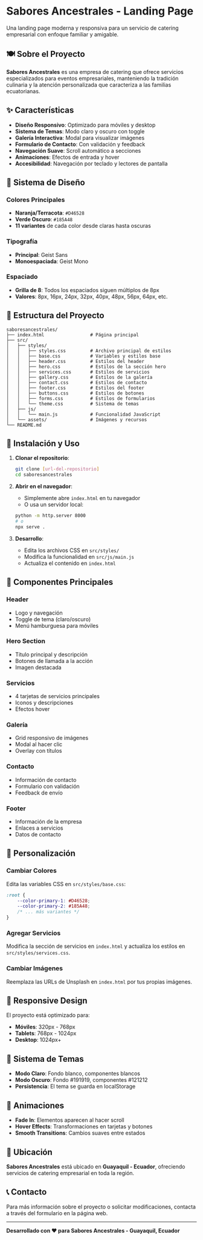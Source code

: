 # Sabores Ancestrales - Landing Page

Una landing page moderna y responsiva para un servicio de catering empresarial con enfoque familiar y amigable.

## 🍽️ Sobre el Proyecto

**Sabores Ancestrales** es una empresa de catering que ofrece servicios especializados para eventos empresariales, manteniendo la tradición culinaria y la atención personalizada que caracteriza a las familias ecuatorianas.

## ✨ Características

- **Diseño Responsivo**: Optimizado para móviles y desktop
- **Sistema de Temas**: Modo claro y oscuro con toggle
- **Galería Interactiva**: Modal para visualizar imágenes
- **Formulario de Contacto**: Con validación y feedback
- **Navegación Suave**: Scroll automático a secciones
- **Animaciones**: Efectos de entrada y hover
- **Accesibilidad**: Navegación por teclado y lectores de pantalla

## 🎨 Sistema de Diseño

### Colores Principales
- **Naranja/Terracota**: `#D46528`
- **Verde Oscuro**: `#185A48`
- **11 variantes** de cada color desde claras hasta oscuras

### Tipografía
- **Principal**: Geist Sans
- **Monoespaciada**: Geist Mono

### Espaciado
- **Grilla de 8**: Todos los espaciados siguen múltiplos de 8px
- **Valores**: 8px, 16px, 24px, 32px, 40px, 48px, 56px, 64px, etc.

## 📁 Estructura del Proyecto

```
saboresancestrales/
├── index.html                 # Página principal
├── src/
│   ├── styles/
│   │   ├── styles.css         # Archivo principal de estilos
│   │   ├── base.css           # Variables y estilos base
│   │   ├── header.css         # Estilos del header
│   │   ├── hero.css           # Estilos de la sección hero
│   │   ├── services.css       # Estilos de servicios
│   │   ├── gallery.css        # Estilos de la galería
│   │   ├── contact.css        # Estilos de contacto
│   │   ├── footer.css         # Estilos del footer
│   │   ├── buttons.css        # Estilos de botones
│   │   ├── forms.css          # Estilos de formularios
│   │   └── theme.css          # Sistema de temas
│   ├── js/
│   │   └── main.js            # Funcionalidad JavaScript
│   └── assets/                # Imágenes y recursos
└── README.md
```

## 🚀 Instalación y Uso

1. **Clonar el repositorio**:
   ```bash
   git clone [url-del-repositorio]
   cd saboresancestrales
   ```

2. **Abrir en el navegador**:
   - Simplemente abre `index.html` en tu navegador
   - O usa un servidor local:
   ```bash
   python -m http.server 8000
   # o
   npx serve .
   ```

3. **Desarrollo**:
   - Edita los archivos CSS en `src/styles/`
   - Modifica la funcionalidad en `src/js/main.js`
   - Actualiza el contenido en `index.html`

## 🎯 Componentes Principales

### Header
- Logo y navegación
- Toggle de tema (claro/oscuro)
- Menú hamburguesa para móviles

### Hero Section
- Título principal y descripción
- Botones de llamada a la acción
- Imagen destacada

### Servicios
- 4 tarjetas de servicios principales
- Iconos y descripciones
- Efectos hover

### Galería
- Grid responsivo de imágenes
- Modal al hacer clic
- Overlay con títulos

### Contacto
- Información de contacto
- Formulario con validación
- Feedback de envío

### Footer
- Información de la empresa
- Enlaces a servicios
- Datos de contacto

## 🔧 Personalización

### Cambiar Colores
Edita las variables CSS en `src/styles/base.css`:
```css
:root {
    --color-primary-1: #D46528;
    --color-primary-2: #185A48;
    /* ... más variantes */
}
```

### Agregar Servicios
Modifica la sección de servicios en `index.html` y actualiza los estilos en `src/styles/services.css`.

### Cambiar Imágenes
Reemplaza las URLs de Unsplash en `index.html` por tus propias imágenes.

## 📱 Responsive Design

El proyecto está optimizado para:
- **Móviles**: 320px - 768px
- **Tablets**: 768px - 1024px
- **Desktop**: 1024px+

## 🌙 Sistema de Temas

- **Modo Claro**: Fondo blanco, componentes blancos
- **Modo Oscuro**: Fondo #191919, componentes #121212
- **Persistencia**: El tema se guarda en localStorage

## 🎨 Animaciones

- **Fade In**: Elementos aparecen al hacer scroll
- **Hover Effects**: Transformaciones en tarjetas y botones
- **Smooth Transitions**: Cambios suaves entre estados

## 📍 Ubicación

**Sabores Ancestrales** está ubicado en **Guayaquil - Ecuador**, ofreciendo servicios de catering empresarial en toda la región.

## 📞 Contacto

Para más información sobre el proyecto o solicitar modificaciones, contacta a través del formulario en la página web.

---

**Desarrollado con ❤️ para Sabores Ancestrales - Guayaquil, Ecuador** 